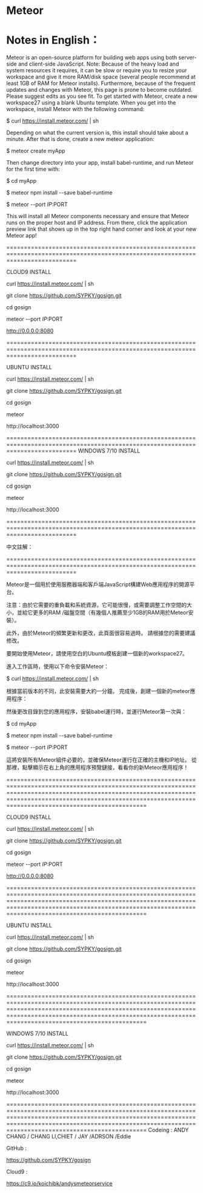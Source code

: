 Meteor
================================================================================================================================
Notes in English：
================================================================================================================================
Meteor is an open-source platform for building web apps using both server-side and client-side JavaScript.
Note: Because of the heavy load and system resources it requires, it can be slow or require you to resize your workspace and give it more RAM/disk space (several people recommend at least 1GB of RAM for Meteor installs).
Furthermore, because of the frequent updates and changes with Meteor, this page is prone to become outdated. Please suggest edits as you see fit.
To get started with Meteor, create a new workspace27 using a blank Ubuntu template.
When you get into the workspace, install Meteor with the following command:

$ curl https://install.meteor.com/ | sh

Depending on what the current version is, this install should take about a minute. After that is done, create a new meteor application:

$ meteor create myApp

Then change directory into your app, install babel-runtime, and run Meteor for the first time with:

$ cd myApp

$ meteor npm install --save babel-runtime

$ meteor --port $IP:$PORT

This will install all Meteor components necessary and ensure that Meteor runs on the proper host and IP address. From there, click the application preview link that shows up in the top right hand corner and look at your new Meteor app!

================================================================================================================================

CLOUD9 INSTALL

curl https://install.meteor.com/ | sh

git clone https://github.com/SYPKY/gosign.git

cd gosign

meteor --port $IP:$PORT

http://0.0.0.0:8080

================================================================================================================================

UBUNTU INSTALL

curl https://install.meteor.com/ | sh

git clone https://github.com/SYPKY/gosign.git

cd gosign

meteor

http://localhost:3000


================================================================================================================================
WINDOWS 7/10 INSTALL

curl https://install.meteor.com/ | sh

git clone https://github.com/SYPKY/gosign.git

cd gosign

meteor

http://localhost:3000

================================================================================================================================

中文註解：

================================================================================================================================

Meteor是一個用於使用服務器端和客戶端JavaScript構建Web應用程序的開源平台。

注意：由於它需要的重負載和系統資源，它可能很慢，或需要調整工作空間的大小，並給它更多的RAM /磁盤空間（有幾個人推薦至少1GB的RAM用於Meteor安裝）。

此外，由於Meteor的頻繁更新和更改，此頁面很容易過時。 請根據您的需要建議修改。

要開始使用Meteor，請使用空白的Ubuntu模板創建一個新的workspace27。

進入工作區時，使用以下命令安裝Meteor：

$ curl https://install.meteor.com/ | sh

根據當前版本的不同，此安裝需要大約一分鐘。 完成後，創建一個新的meteor應用程序：

然後更改目錄到您的應用程序，安裝babel運行時，並運行Meteor第一次與：

$ cd myApp

$ meteor npm install --save babel-runtime

$ meteor --port $IP:$PORT

這將安裝所有Meteor組件必要的，並確保Meteor運行在正確的主機和IP地址。 從那裡，點擊顯示在右上角的應用程序預覽鏈接，看看你的新Meteor應用程序！

================================================================================================================================================================================================================================================================

CLOUD9 INSTALL

curl https://install.meteor.com/ | sh

git clone https://github.com/SYPKY/gosign.git

cd gosign

meteor --port $IP:$PORT

http://0.0.0.0:8080

================================================================================================================================================================================================================================================================

UBUNTU INSTALL

curl https://install.meteor.com/ | sh

git clone https://github.com/SYPKY/gosign.git

cd gosign

meteor

http://localhost:3000


================================================================================================================================================================================================================================================================

WINDOWS 7/10 INSTALL

curl https://install.meteor.com/ | sh

git clone https://github.com/SYPKY/gosign.git

cd gosign

meteor

http://localhost:3000


================================================================================================================================================================================================================================================================
Codeing : ANDY CHANG / CHANG LI,CHIET / JAY /ADRSON /Eddie

GitHub : 

https://github.com/SYPKY/gosign

Cloud9 : 

https://c9.io/koichibk/andysmeteorservice



















































